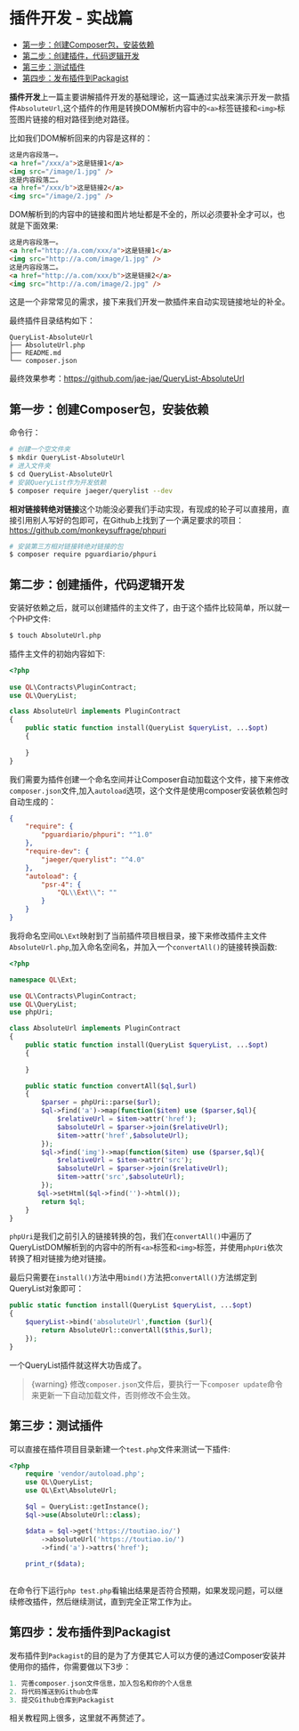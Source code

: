 # 插件开发 - 实战篇

- [第一步：创建Composer包，安装依赖](#anchor1)
- [第二步：创建插件，代码逻辑开发](#anchor2)
- [第三步：测试插件](#anchor3)
- [第四步：发布插件到Packagist](#anchor4)

**插件开发**上一篇主要讲解插件开发的基础理论，这一篇通过实战来演示开发一款插件`AbsoluteUrl`,这个插件的作用是转换DOM解析内容中的`<a>`标签链接和`<img>`标签图片链接的相对路径到绝对路径。

比如我们DOM解析回来的内容是这样的：

```html 
这是内容段落一。
<a href="/xxx/a">这是链接1</a>
<img src="/image/1.jpg" />
这是内容段落二。
<a href="/xxx/b">这是链接2</a>
<img src="/image/2.jpg" />

```

DOM解析到的内容中的链接和图片地址都是不全的，所以必须要补全才可以，也就是下面效果:

```html
这是内容段落一。
<a href="http://a.com/xxx/a">这是链接1</a>
<img src="http://a.com/image/1.jpg" />
这是内容段落二。
<a href="http://a.com/xxx/b">这是链接2</a>
<img src="http://a.com/image/2.jpg" />
```

这是一个非常常见的需求，接下来我们开发一款插件来自动实现链接地址的补全。

最终插件目录结构如下：

```shell
QueryList-AbsoluteUrl
├── AbsoluteUrl.php
├── README.md
└── composer.json
```

最终效果参考：https://github.com/jae-jae/QueryList-AbsoluteUrl


## 第一步：创建Composer包，安装依赖

命令行：

```bash
# 创建一个空文件夹
$ mkdir QueryList-AbsoluteUrl
# 进入文件夹
$ cd QueryList-AbsoluteUrl
# 安装QueryList作为开发依赖
$ composer require jaeger/querylist --dev
```

**相对链接转绝对链接**这个功能没必要我们手动实现，有现成的轮子可以直接用，直接引用别人写好的包即可，在Github上找到了一个满足要求的项目：https://github.com/monkeysuffrage/phpuri

```bash
# 安装第三方相对链接转绝对链接的包
$ composer require pguardiario/phpuri
```


## 第二步：创建插件，代码逻辑开发

安装好依赖之后，就可以创建插件的主文件了，由于这个插件比较简单，所以就一个PHP文件:

```bash
$ touch AbsoluteUrl.php
```

插件主文件的初始内容如下:

```php
<?php
    
use QL\Contracts\PluginContract;
use QL\QueryList;

class AbsoluteUrl implements PluginContract
{
    public static function install(QueryList $queryList, ...$opt)
    {
        
    }
}
```

我们需要为插件创建一个命名空间并让Composer自动加载这个文件，接下来修改`composer.json`文件,加入`autoload`选项，这个文件是使用composer安装依赖包时自动生成的：

```json
{
    "require": {
        "pguardiario/phpuri": "^1.0"
    },
    "require-dev": {
        "jaeger/querylist": "^4.0"
    },
    "autoload": {
        "psr-4": {
            "QL\\Ext\\": ""
        }
    }
}
```

我将命名空间`QL\Ext`映射到了当前插件项目根目录，接下来修改插件主文件`AbsoluteUrl.php`,加入命名空间名，并加入一个`convertAll()`的链接转换函数:

```php
<?php

namespace QL\Ext;

use QL\Contracts\PluginContract;
use QL\QueryList;
use phpUri;

class AbsoluteUrl implements PluginContract
{
    public static function install(QueryList $queryList, ...$opt)
    {
        
    }

    public static function convertAll($ql,$url)
    {
        $parser = phpUri::parse($url);
        $ql->find('a')->map(function($item) use ($parser,$ql){
            $relativeUrl = $item->attr('href');
            $absoluteUrl = $parser->join($relativeUrl);
            $item->attr('href',$absoluteUrl);
        });
        $ql->find('img')->map(function($item) use ($parser,$ql){
            $relativeUrl = $item->attr('src');
            $absoluteUrl = $parser->join($relativeUrl);
            $item->attr('src',$absoluteUrl);
        });
       $ql->setHtml($ql->find('')->html());
        return $ql;
    }
}
```

`phpUri`是我们之前引入的链接转换的包，我们在`convertAll()`中遍历了QueryListDOM解析到的内容中的所有`<a>`标签和`<img>`标签，并使用`phpUri`依次转换了相对链接为绝对链接。

最后只需要在`install()`方法中用`bind()`方法把`convertAll()`方法绑定到QueryList对象即可：

```php
public static function install(QueryList $queryList, ...$opt)
{
    $queryList->bind('absoluteUrl',function ($url){
        return AbsoluteUrl::convertAll($this,$url);
    });
}
```

一个QueryList插件就这样大功告成了。

> {warning} 修改`composer.json`文件后，要执行一下`composer update`命令来更新一下自动加载文件，否则修改不会生效。


## 第三步：测试插件

可以直接在插件项目目录新建一个`test.php`文件来测试一下插件:

```php
<?php
    require 'vendor/autoload.php';
	use QL\QueryList;
	use QL\Ext\AbsoluteUrl;

	$ql = QueryList::getInstance();
	$ql->use(AbsoluteUrl::class);

	$data = $ql->get('https://toutiao.io/')
		->absoluteUrl('https://toutiao.io/')
    	->find('a')->attrs('href');
    
	print_r($data);
	
```

在命令行下运行`php test.php`看输出结果是否符合预期，如果发现问题，可以继续修改插件，然后继续测试，直到完全正常工作为止。


## 第四步：发布插件到Packagist

发布插件到`Packagist`的目的是为了方便其它人可以方便的通过Composer安装并使用你的插件，你需要做以下3步：

```php
1. 完善composer.json文件信息，加入包名和你的个人信息
2. 将代码推送到Github仓库
3. 提交Github仓库到Packagist
```

相关教程网上很多，这里就不再赘述了。
